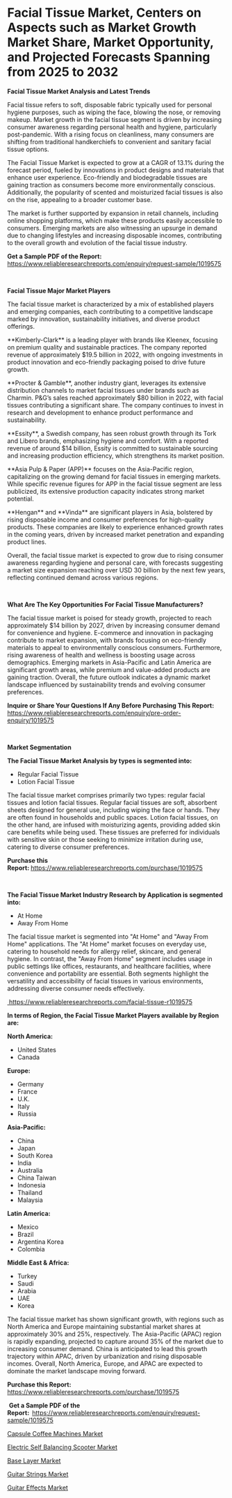 <p><h1>Facial Tissue Market, Centers on Aspects such as Market Growth Market Share, Market Opportunity, and Projected Forecasts Spanning from 2025 to 2032</h1></p><p><strong>Facial Tissue Market Analysis and Latest Trends</strong></p>
<p><p>Facial tissue refers to soft, disposable fabric typically used for personal hygiene purposes, such as wiping the face, blowing the nose, or removing makeup. Market growth in the facial tissue segment is driven by increasing consumer awareness regarding personal health and hygiene, particularly post-pandemic. With a rising focus on cleanliness, many consumers are shifting from traditional handkerchiefs to convenient and sanitary facial tissue options.</p><p>The Facial Tissue Market is expected to grow at a CAGR of 13.1% during the forecast period, fueled by innovations in product designs and materials that enhance user experience. Eco-friendly and biodegradable tissues are gaining traction as consumers become more environmentally conscious. Additionally, the popularity of scented and moisturized facial tissues is also on the rise, appealing to a broader customer base.</p><p>The market is further supported by expansion in retail channels, including online shopping platforms, which make these products easily accessible to consumers. Emerging markets are also witnessing an upsurge in demand due to changing lifestyles and increasing disposable incomes, contributing to the overall growth and evolution of the facial tissue industry.</p></p>
<p><strong>Get a Sample PDF of the Report:&nbsp;</strong> <a href="https://www.reliableresearchreports.com/enquiry/request-sample/1019575?utm_campaign=31&utm_medium=2&utm_source=Github&utm_content=ia&utm_term=08022025&utm_id=facial-tissue">https://www.reliableresearchreports.com/enquiry/request-sample/1019575</a></p>
<p>&nbsp;</p>
<p><strong>Facial Tissue Major Market Players</strong></p>
<p><p>The facial tissue market is characterized by a mix of established players and emerging companies, each contributing to a competitive landscape marked by innovation, sustainability initiatives, and diverse product offerings.</p><p>**Kimberly-Clark** is a leading player with brands like Kleenex, focusing on premium quality and sustainable practices. The company reported revenue of approximately $19.5 billion in 2022, with ongoing investments in product innovation and eco-friendly packaging poised to drive future growth.</p><p>**Procter & Gamble**, another industry giant, leverages its extensive distribution channels to market facial tissues under brands such as Charmin. P&G’s sales reached approximately $80 billion in 2022, with facial tissues contributing a significant share. The company continues to invest in research and development to enhance product performance and sustainability.</p><p>**Essity**, a Swedish company, has seen robust growth through its Tork and Libero brands, emphasizing hygiene and comfort. With a reported revenue of around $14 billion, Essity is committed to sustainable sourcing and increasing production efficiency, which strengthens its market position.</p><p>**Asia Pulp & Paper (APP)** focuses on the Asia-Pacific region, capitalizing on the growing demand for facial tissues in emerging markets. While specific revenue figures for APP in the facial tissue segment are less publicized, its extensive production capacity indicates strong market potential.</p><p>**Hengan** and **Vinda** are significant players in Asia, bolstered by rising disposable income and consumer preferences for high-quality products. These companies are likely to experience enhanced growth rates in the coming years, driven by increased market penetration and expanding product lines.</p><p>Overall, the facial tissue market is expected to grow due to rising consumer awareness regarding hygiene and personal care, with forecasts suggesting a market size expansion reaching over USD 30 billion by the next few years, reflecting continued demand across various regions.</p></p>
<p>&nbsp;</p>
<p><strong>What Are The Key Opportunities For Facial Tissue Manufacturers?</strong></p>
<p><p>The facial tissue market is poised for steady growth, projected to reach approximately $14 billion by 2027, driven by increasing consumer demand for convenience and hygiene. E-commerce and innovation in packaging contribute to market expansion, with brands focusing on eco-friendly materials to appeal to environmentally conscious consumers. Furthermore, rising awareness of health and wellness is boosting usage across demographics. Emerging markets in Asia-Pacific and Latin America are significant growth areas, while premium and value-added products are gaining traction. Overall, the future outlook indicates a dynamic market landscape influenced by sustainability trends and evolving consumer preferences.</p></p>
<p><strong>Inquire or Share Your Questions If Any Before Purchasing This Report:</strong> <a href="https://www.reliableresearchreports.com/enquiry/pre-order-enquiry/1019575?utm_campaign=31&utm_medium=2&utm_source=Github&utm_content=ia&utm_term=08022025&utm_id=facial-tissue">https://www.reliableresearchreports.com/enquiry/pre-order-enquiry/1019575</a></p>
<p>&nbsp;</p>
<p><strong>Market Segmentation</strong></p>
<p><strong>The Facial Tissue Market Analysis by types is segmented into:</strong></p>
<p><ul><li>Regular Facial Tissue</li><li>Lotion Facial Tissue</li></ul></p>
<p><p>The facial tissue market comprises primarily two types: regular facial tissues and lotion facial tissues. Regular facial tissues are soft, absorbent sheets designed for general use, including wiping the face or hands. They are often found in households and public spaces. Lotion facial tissues, on the other hand, are infused with moisturizing agents, providing added skin care benefits while being used. These tissues are preferred for individuals with sensitive skin or those seeking to minimize irritation during use, catering to diverse consumer preferences.</p></p>
<p><strong>Purchase this Report:&nbsp;</strong><a href="https://www.reliableresearchreports.com/purchase/1019575?utm_campaign=31&utm_medium=2&utm_source=Github&utm_content=ia&utm_term=08022025&utm_id=facial-tissue">https://www.reliableresearchreports.com/purchase/1019575</a></p>
<p>&nbsp;</p>
<p><strong>The Facial Tissue Market Industry Research by Application is segmented into:</strong></p>
<p><ul><li>At Home</li><li>Away From Home</li></ul></p>
<p><p>The facial tissue market is segmented into "At Home" and "Away From Home" applications. The "At Home" market focuses on everyday use, catering to household needs for allergy relief, skincare, and general hygiene. In contrast, the "Away From Home" segment includes usage in public settings like offices, restaurants, and healthcare facilities, where convenience and portability are essential. Both segments highlight the versatility and accessibility of facial tissues in various environments, addressing diverse consumer needs effectively.</p></p>
<p><a href="https://www.reliableresearchreports.com/facial-tissue-r1019575?utm_campaign=31&utm_medium=2&utm_source=Github&utm_content=ia&utm_term=08022025&utm_id=facial-tissue">&nbsp;https://www.reliableresearchreports.com/facial-tissue-r1019575</a></p>
<p><strong>In terms of Region, the Facial Tissue Market Players available by Region are:</strong></p>
<p>
    <p> <strong> North America: </strong>
        <ul>
            <li>United States</li>
            <li>Canada</li>
        </ul>
        </p> 
    <p> <strong> Europe: </strong>
        <ul>
            <li>Germany</li>
            <li>France</li>
            <li>U.K.</li>
            <li>Italy</li>
            <li>Russia</li>
        </ul>
        </p> 
    <p> <strong> Asia-Pacific: </strong>
        <ul>
            <li>China</li>
            <li>Japan</li>
            <li>South Korea</li>
            <li>India</li>
            <li>Australia</li>
            <li>China Taiwan</li>
            <li>Indonesia</li>
            <li>Thailand</li>
            <li>Malaysia</li>
        </ul>
        </p> 
    <p> <strong> Latin America: </strong>
        <ul>
            <li>Mexico</li>
            <li>Brazil</li>
            <li>Argentina Korea</li>
            <li>Colombia</li>
        </ul>
        </p> 
    <p> <strong> Middle East & Africa: </strong>
        <ul>
            <li>Turkey</li>
            <li>Saudi</li>
            <li>Arabia</li>
            <li>UAE</li>
            <li>Korea</li>
        </ul>
    </p>
    </p>
<p><p>The facial tissue market has shown significant growth, with regions such as North America and Europe maintaining substantial market shares at approximately 30% and 25%, respectively. The Asia-Pacific (APAC) region is rapidly expanding, projected to capture around 35% of the market due to increasing consumer demand. China is anticipated to lead this growth trajectory within APAC, driven by urbanization and rising disposable incomes. Overall, North America, Europe, and APAC are expected to dominate the market landscape moving forward.</p></p>
<p><strong>Purchase this Report: </strong><a href="https://www.reliableresearchreports.com/purchase/1019575?utm_campaign=31&utm_medium=2&utm_source=Github&utm_content=ia&utm_term=08022025&utm_id=facial-tissue">https://www.reliableresearchreports.com/purchase/1019575</a></p>
<p>&nbsp;<strong>Get a Sample PDF of the Report:&nbsp;&nbsp;</strong><a href="https://www.reliableresearchreports.com/enquiry/request-sample/1019575?utm_campaign=31&utm_medium=2&utm_source=Github&utm_content=ia&utm_term=08022025&utm_id=facial-tissue">https://www.reliableresearchreports.com/enquiry/request-sample/1019575</a></p>
<p><strong></strong></p>
<p><p><a href="https://github.com/chikenmhamdi/Market-Research-Report-List-1/blob/main/capsule-coffee-machines-market.md?utm_campaign=31&utm_medium=2&utm_source=Github&utm_content=ia&utm_term=08022025&utm_id=facial-tissue">Capsule Coffee Machines Market</a></p><p><a href="https://github.com/ajatawlasta/Market-Research-Report-List-1/blob/main/electric-self-balancing-scooter-market.md?utm_campaign=31&utm_medium=2&utm_source=Github&utm_content=ia&utm_term=08022025&utm_id=facial-tissue">Electric Self Balancing Scooter Market</a></p><p><a href="https://github.com/benhaeneye/Market-Research-Report-List-1/blob/main/base-layer-market.md?utm_campaign=31&utm_medium=2&utm_source=Github&utm_content=ia&utm_term=08022025&utm_id=facial-tissue">Base Layer Market</a></p><p><a href="https://github.com/mriwacraane/Market-Research-Report-List-1/blob/main/guitar-strings-market.md?utm_campaign=31&utm_medium=2&utm_source=Github&utm_content=ia&utm_term=08022025&utm_id=facial-tissue">Guitar Strings Market</a></p><p><a href="https://github.com/semiensamuel72378/Market-Research-Report-List-1/blob/main/guitar-effects-market.md?utm_campaign=31&utm_medium=2&utm_source=Github&utm_content=ia&utm_term=08022025&utm_id=facial-tissue">Guitar Effects Market</a></p></p>